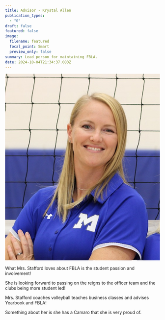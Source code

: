 ```yaml
---
title: Advisor - Krystal Allen
publication_types:
  - "0"
draft: false
featured: false
image:
  filename: featured
  focal_point: Smart
  preview_only: false
summary: Lead person for maintaining FBLA.
date: 2024-10-04T21:34:37.083Z
---
```

![](fbla-krystal-allen-pic.jpeg)

W﻿hat Mrs. Stafford loves about FBLA is the student passion and involvement!



S﻿he is looking forward to passing on the reigns to the officer team and the clubs being more student led!



M﻿rs. Stafford coaches volleyball teaches business classes and advises Yearbook and FBLA!



S﻿omething about her is she has a Camaro that she is very proud of.